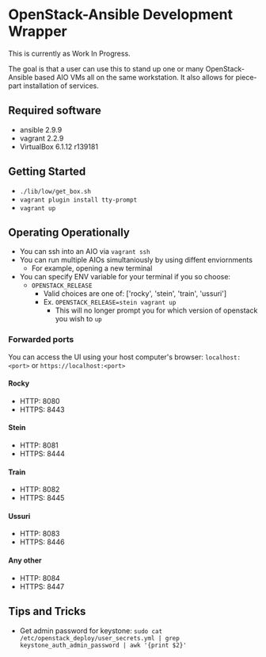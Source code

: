 # OpenStack-Ansible Development Wrapper
This is currently as Work In Progress.

The goal is that a user can use this to stand up one or many OpenStack-Ansible based AIO VMs
all on the same workstation. It also allows for piece-part installation of services.

## Required software
* ansible 2.9.9
* vagrant 2.2.9
* VirtualBox 6.1.12 r139181

## Getting Started
* `./lib/low/get_box.sh`
* `vagrant plugin install tty-prompt`
* `vagrant up` 

## Operating Operationally
* You can ssh into an AIO via `vagrant ssh`
* You can run multiple AIOs simultaniously by using diffent enviornments
  * For example, opening a new terminal
* You can specify ENV variable for your terminal if you so choose:
  * `OPENSTACK_RELEASE` 
    * Valid choices are one of: ['rocky', 'stein', 'train', 'ussuri']
    * Ex. `OPENSTACK_RELEASE=stein vagrant up`
      * This will no longer prompt you for which version of openstack you wish to `up`

### Forwarded ports
You can access the UI using your host computer's browser: `localhost:<port>` or `https://localhost:<port>`
#### Rocky
* HTTP: 8080
* HTTPS: 8443
#### Stein
* HTTP: 8081
* HTTPS: 8444
#### Train
* HTTP: 8082
* HTTPS: 8445
#### Ussuri
* HTTP: 8083
* HTTPS: 8446
#### Any other
* HTTP: 8084
* HTTPS: 8447

## Tips and Tricks
* Get admin password for keystone: `sudo cat /etc/openstack_deploy/user_secrets.yml | grep keystone_auth_admin_password | awk '{print $2}'`
